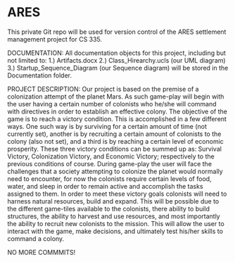 # ARES
This private Git repo will be used for version control of the ARES settlement management project for CS 335.

DOCUMENTATION:
	All documentation objects for this project, including but not limited to:
		1.) Artifacts.docx
		2.) Class_Hirearchy.ucls (our UML diagram)
		3.) Startup_Sequence_Diagram (our Sequence diagram)
	will be stored in the Documentation folder.


PROJECT DESCRIPTION:
	Our project is based on the premise of a colonization attempt of the planet Mars. As such game-play will begin
	with the user having a certain number of colonists who he/she will command with directives in order to establish
	an effective colony. The objective of the game is to reach a victory condition. This is accomplished in a few different
	ways. One such way is by surviving for a certain amount of time (not currently set), another is by recruiting a
	certain amount of colonists to the colony (also not set), and a third is by reaching a certain level of economic prosperity.
	These three victory conditions can be summed up as: Survival Victory, Colonization Victory, and Economic Victory; respectively
	to the previous conditions of course. During game-play the user will face the challenges that a society attempting to colonize
	the planet would normally need to encounter, for now the colonists require certain levels of food, water, and sleep in 
	order to remain active and accomplish the tasks assigned to them. In order to meet these victory goals colonists will need
	to harness natural resources, build and expand. This will be possible due to the different game-tiles available to the colonists,
	there ability to build structures, the ability to harvest and use resources, and most importantly the ability to recruit
	new colonists to the mission. This will allow the user to interact with the game, make decisions, and ultimately test
	his/her skills to command a colony.

NO MORE COMMMITS!